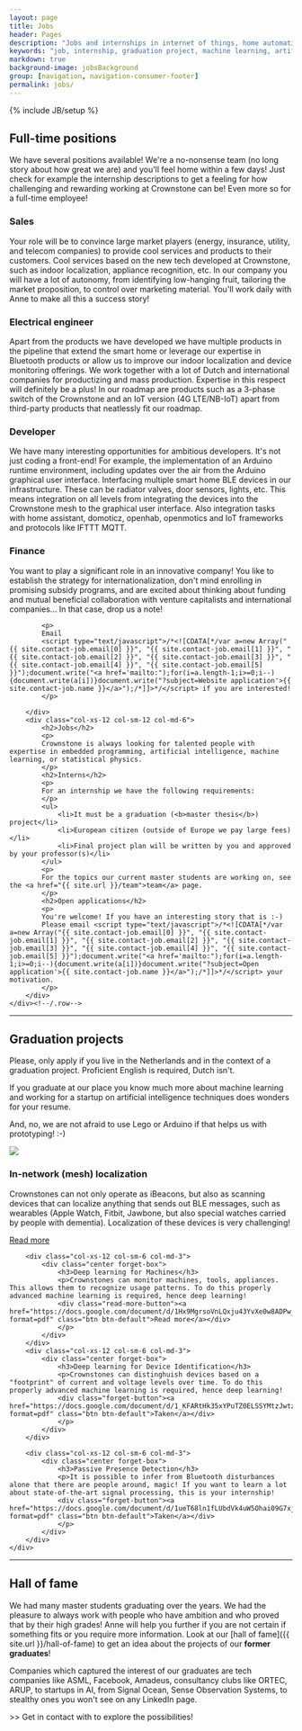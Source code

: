 ```yaml
---
layout: page
title: Jobs
header: Pages
description: "Jobs and internships in internet of things, home automation, smart homes"
keywords: "job, internship, graduation project, machine learning, artificial intelligence, internet of things, home automation, smart homes"
markdown: true
background-image: jobsBackground
group: [navigation, navigation-consumer-footer]
permalink: jobs/
---
```

{% include JB/setup %}

<div class="container">
	<div class="row">
		<div class="col-xs-12 col-sm-12 col-md-6">
			<h2>Full-time positions</h2>
			<p>We have several positions available! We're a no-nonsense team (no long story about how great we are) and you'll feel home within a few days! Just check for example the internship descriptions to get a feeling for how challenging and rewarding working at Crownstone can be! Even more so for a full-time employee!</p>
			<h3>Sales</h3>
			<p>
			Your role will be to convince large market players (energy, insurance, utility, and telecom companies) to provide cool services and products to their customers. Cool services based on the new tech developed at Crownstone, such as indoor localization, appliance recognition, etc. In our company you will have a lot of autonomy, from identifying low-hanging fruit, tailoring the market proposition, to control over marketing material. You'll work daily with Anne to make all this a success story!
			</p>
			<h3>Electrical engineer</h3>
			<p>
			Apart from the products we have developed we have multiple products in the pipeline that extend the smart home or leverage our expertise in Bluetooth products or allow us to improve our indoor localization and device monitoring offerings. We work together with a lot of Dutch and international companies for productizing and mass production. Expertise in this respect will definitely be a plus! In our roadmap are products such as a 3-phase switch of the Crownstone and an IoT version (4G LTE/NB-IoT) apart from third-party products that neatlessly fit our roadmap.
			</p>
			<h3>Developer</h3>
			<p>
			We have many interesting opportunities for ambitious developers. It's not just coding a front-end! 
			For example, the implementation of an Arduino runtime environment, including updates over the air from the Arduino graphical user interface. Interfacing multiple smart home BLE devices in our infrastructure. These can be radiator valves, door sensors, lights, etc. This means integration on all levels from integrating the devices into the Crownstone mesh to the graphical user interface. Also integration tasks with home assistant, domoticz, openhab, openmotics and IoT frameworks and protocols like IFTTT MQTT.
			</p>
			<h3>Finance</h3>
			<p>
			You want to play a significant role in an innovative company! You like to establish the strategy for internationalization, don't mind enrolling in promising subsidy programs, and are excited about thinking about funding and mutual beneficial collaboration with venture capitalists and international companies... In that case, drop us a note!
			</p>

			<p>
			Email 
			<script type="text/javascript">/*<![CDATA[*/var a=new Array("{{ site.contact-job.email[0] }}", "{{ site.contact-job.email[1] }}", "{{ site.contact-job.email[2] }}", "{{ site.contact-job.email[3] }}", "{{ site.contact-job.email[4] }}", "{{ site.contact-job.email[5] }}");document.write("<a href='mailto:");for(i=a.length-1;i>=0;i--){document.write(a[i])}document.write("?subject=Website application'>{{ site.contact-job.name }}</a>");/*]]>*/</script> if you are interested!
			</p>

		</div>
		<div class="col-xs-12 col-sm-12 col-md-6">
			<h2>Jobs</h2>
			<p>
			Crownstone is always looking for talented people with expertise in embedded programming, artificial intelligence, machine learning, or statistical physics.
			</p>
			<h2>Interns</h2>
			<p>
			For an internship we have the following requirements:
			</p>
			<ul>
				<li>It must be a graduation (<b>master thesis</b>) project</li>
				<li>European citizen (outside of Europe we pay large fees)</li>
				<li>Final project plan will be written by you and approved by your professor(s)</li>
			</ul>
			<p>
			For the topics our current master students are working on, see the <a href="{{ site.url }}/team">team</a> page.
			</p>
			<h2>Open applications</h2>
			<p>
			You're welcome! If you have an interesting story that is :-) 
			Please email <script type="text/javascript">/*<![CDATA[*/var a=new Array("{{ site.contact-job.email[0] }}", "{{ site.contact-job.email[1] }}", "{{ site.contact-job.email[2] }}", "{{ site.contact-job.email[3] }}", "{{ site.contact-job.email[4] }}", "{{ site.contact-job.email[5] }}");document.write("<a href='mailto:");for(i=a.length-1;i>=0;i--){document.write(a[i])}document.write("?subject=Open application'>{{ site.contact-job.name }}</a>");/*]]>*/</script> your motivation.
			</p>
		</div>
	</div><!--/.row-->
</div>

<div class="container">
	<hr class="featurette-divider">
	<div class="row">
		<div class="col-xs-12 col-sm-8">
			<h2>Graduation projects</h2>
			<p>Please, only apply if you live in the Netherlands and in the context of a graduation project. Proficient English is required, Dutch isn't.
			</p>
			<p>
			If you graduate at our place you know much more about machine learning and working for a startup on artificial intelligence techniques does wonders for your resume.
			</p>
			<p>
			And, no, we are not afraid to use Lego or Arduino if that helps us with prototyping! :-)
			</p>
		</div>
		<div class="col-xs-12 col-sm-4">
			<img class="img-thumbnail usecase" src="{{ BASE_PATH }}/images/intern.jpg" />
		</div>
	</div>
	<div class="row">
		<div class="col-xs-12 col-sm-6 col-md-3">
			<div class="center forget-box">
				<h3>In-network (mesh) localization</h3>
				<p>Crownstones can not only operate as iBeacons, but also as scanning devices that can localize anything that sends out BLE messages, such as wearables (Apple Watch, Fitbit, Jawbone, but also special watches carried by people with dementia). Localization of these devices is very challenging!</p>
				<div class="read-more-button"><a href="https://docs.google.com/document/d/1As9rY5-jWdyDmgVhuye1kmyxPMGYe_1rT4Cdgg-p_J0/export?format=pdf" class="btn btn-default">Read more</a></div>
			</div>
		</div>

		<div class="col-xs-12 col-sm-6 col-md-3">
			<div class="center forget-box">
				<h3>Deep learning for Machines</h3>
				<p>Crownstones can monitor machines, tools, appliances. This allows them to recognize usage patterns. To do this properly advanced machine learning is required, hence deep learning!
				<div class="read-more-button"><a href="https://docs.google.com/document/d/1Hx9MgrsoVnLQxju43YvXe0w8ADPw_iBMtMdZqjW3dIw/export?format=pdf" class="btn btn-default">Read more</a></div>
				</p>
			</div>
		</div>
		<div class="col-xs-12 col-sm-6 col-md-3">
			<div class="center forget-box">
				<h3>Deep learning for Device Identification</h3>
				<p>Crownstones can distinghuish devices based on a "footprint" of current and voltage levels over time. To do this properly advanced machine learning is required, hence deep learning!
				<div class="forget-button"><a href="https://docs.google.com/document/d/1_KFARtHk35xYPuTZ0ELSSYMtzJwtzKnauewwFsbddAk/export?format=pdf" class="btn btn-default">Taken</a></div>
				</p>
			</div>
		</div>
<!--
		<div class="col-md-3 col-xs-6">
			<div class="center forget-box">
				<h3>Deep learning of Daily Activities</h3>
				<p>Crownstones can detect so-called activities of daily life. They are able to help elderly to turn off devices if they start to forget things and much more!
				A social application of deep learning!
				<div class="forget-button"><a href="https://docs.google.com/document/d/1no-5ybUGDPwmRkFVkah4v1v5yz2JIW56Vu02DPljF8o/export?format=pdf" class="btn btn-default">Taken</a></div>
				</p>
			</div>
		</div>
-->
		<div class="col-xs-12 col-sm-6 col-md-3">
			<div class="center forget-box">
				<h3>Passive Presence Detection</h3>
				<p>It is possible to infer from Bluetooth disturbances alone that there are people around, magic! If you want to learn a lot about state-of-the-art signal processing, this is your internship!
				<div class="forget-button"><a href="https://docs.google.com/document/d/1ueT68ln1fLUbdVk4uW5Ohai09G7xjJr3o504Dlv_J2U/export?format=pdf" class="btn btn-default">Taken</a></div>
				</p>
			</div>
		</div>
	</div>
</div>

<hr class="featurette-divider">

## Hall of fame

We had many master students graduating over the years. We had the pleasure to always work with people who have ambition and who proved that by their high grades! Anne will help you further if you are not certain if something fits or you require more information.
Look at our [hall of fame]({{ site.url }}/hall-of-fame) to get an idea about the projects of our **former graduates**!

Companies which captured the interest of our graduates are tech companies like ASML, Facebook, Amadeus, consultancy clubs like ORTEC, ARUP, to startups in AI, from Signal Ocean, Sense Observation Systems, to stealthy ones you won't see on any LinkedIn page.

<div class="container">
<div class="row">
<div class="col-xs-12">
<p>>> Get in contact with 
<script type="text/javascript">/*<![CDATA[*/var a=new Array(".rocks","stone","crown","@","ne","an");document.write("<a href='mailto:");for(i=a.length-1;i>=0;i--){document.write(a[i])}document.write("?subject=Internship Crownstone'>Anne</a>");/*]]>*/</script>
to explore the possibilities!</p>
</div>
</div>
</div>

